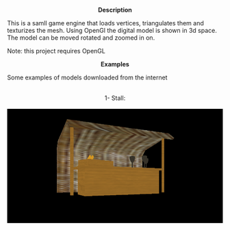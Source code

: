 <p align="center">
  <b>Description</b><br/>
</p>  

This is a samll game engine that loads vertices, triangulates them and texturizes the mesh. Using OpenGl the digital model is shown in 3d space.
The model can be moved rotated and zoomed in on. 

Note: this project requires OpenGL<br/>      

<p align="center">
  <b>Examples</b><br/>
</p>
Some examples of models downloaded from the internet<br/>
<br/>
<p align="center">
  1- Stall:<br/>
  <br/>
  <img src="https://raw.githubusercontent.com/ShayaP/GameEngine/master/result.png"/><br/>
</p>
